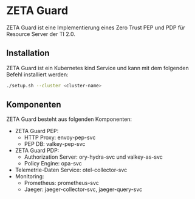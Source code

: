 # ZETA Guard

ZETA Guard ist eine Implementierung eines Zero Trust PEP und PDP für Resource Server der TI 2.0. 

## Installation

ZETA Guard ist ein Kubernetes kind Service und kann mit dem folgenden Befehl installiert werden:

```bash
./setup.sh --cluster <cluster-name>
```

## Komponenten

ZETA Guard besteht aus folgenden Komponenten:

- ZETA Guard PEP: 
  - HTTP Proxy: envoy-pep-svc
  - PEP DB: valkey-pep-svc
- ZETA Guard PDP: 
  - Authorization Server: ory-hydra-svc und valkey-as-svc
  - Policy Engine: opa-svc
- Telemetrie-Daten Service: otel-collector-svc
- Monitoring:
  - Prometheus: prometheus-svc
  - Jaeger: jaeger-collector-svc, jaeger-query-svc